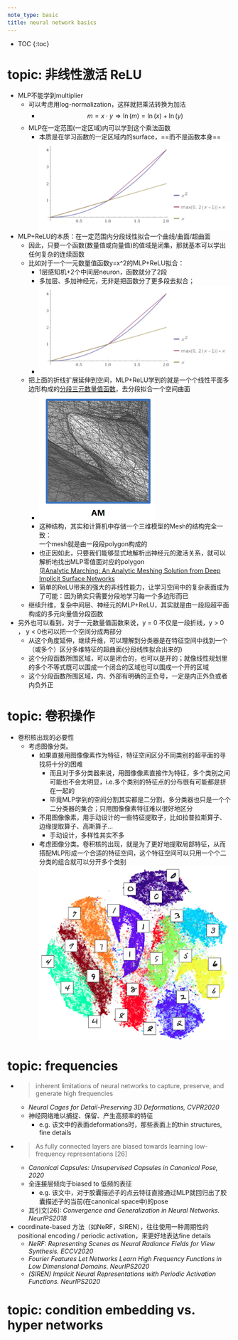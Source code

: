 ```yaml
---
note_type: basic
title: neural network basics
---
```


* TOC
{:toc}

# topic: 非线性激活 ReLU

 - MLP不能学到multiplier
    - 可以考虑用log-normalization，这样就把乘法转换为加法
       - $$ m=x \cdot y \Rightarrow \ln(m)=\ln(x)+\ln(y) $$
    - MLP在一定范围(一定区域)内可以学到这个乘法函数
       - 本质是在学习函数的一定区域内的surface，==而不是函数本身==<br>![image-20201209155947067](media/image-20201209155947067.png)
 -  MLP+ReLU的本质：在一定范围内分段线性拟合一个曲线/曲面/超曲面
     - 因此，只要一个函数(数量值或向量值)的值域是闭集，那就基本可以学出任何复杂的连续函数
     - 比如对于一个一元数量值函数y=x^2的MLP+ReLU拟合：
         - 1层感知机+2个中间层neuron，函数就分了2段 
         - 多加层、多加神经元，无非是把函数分了更多段去拟合；
         - ![image-20201209155947067](media/image-20201209155947067.png)
     - 把上面的折线扩展延伸到空间，MLP+ReLU学到的就是一个个线性平面多边形构成的<u>分段三元数量值函数</u>，去分段拟合一个空间曲面
         - ![image-20201209162429622](media/image-20201209162429622.png)
         - 这种结构，其实和计算机中存储一个三维模型的Mesh的结构完全一致：<br>一个mesh就是由一段段polygon构成的
         - 也正因如此，只要我们能够显式地解析出神经元的激活关系，就可以解析地找出MLP零值面对应的polygon <br>见[Analytic Marching: An Analytic Meshing Solution from
            Deep Implicit Surface Networks](http://proceedings.mlr.press/v119/lei20a/lei20a.pdf)
         - 简单的ReLU带来的强大的非线性能力，让学习空间中的复杂表面成为了可能：因为确实只需要分段地学习每一个多边形而已
     - 继续升维，复杂中间层、神经元的MLP+ReLU，其实就是由一段段超平面构成的多元向量值分段函数
 - 另外也可以看到，对于一元数量值函数来说，y = 0 不仅是一段折线，y > 0 ， y < 0也可以把一个空间分成两部分
   - 从这个角度延伸，继续升维，可以理解到分类器是在特征空间中找到一个（或多个）区分多维特征的超曲面(分段线性拟合出来的)
   - 这个分段函数所围区域，可以是闭合的，也可以是开的；就像线性规划里的多个不等式既可以围成一个闭合的区域也可以围成一个开的区域
   - 这个分段函数所围区域，内、外部有明确的正负号，一定是内正外负或者内负外正

# topic: 卷积操作

- 卷积核出现的必要性
  - 考虑图像分类。
    - 如果直接用图像像素作为特征，特征空间区分不同类别的超平面的寻找将十分的困难
      - 而且对于多分类器来说，用图像像素直接作为特征，多个类别之间可能也不会太明显，i.e.多个类别的特征点的分布很有可能都是挤在一起的
      - 毕竟MLP学到的空间分割其实都是二分割，多分类器也只是一个个二分类器的集合；只用图像像素特征难以很好地区分
    - 不用图像像素，用手动设计的一些特征提取子，比如拉普拉斯算子、边缘提取算子、高斯算子...
      - 手动设计，多样性其实不多
    - 考虑图像分类。卷积核的出现，就是为了更好地提取局部特征，从而搭配MLP形成一个合适的特征空间，这个特征空间可以只用一个个二分类的组合就可以分开多个类别<br>![MNIST tSNE plot](media/image-20201209163614662.png)

# topic: frequencies

 - >  inherent limitations of neural networks to capture, preserve, and generate high frequencies
    - *Neural Cages for Detail-Preserving 3D Deformations, CVPR2020*
    - 神经网络难以捕捉、保留、产生高频率的特征
      - e.g. 该文中的表面deformations时，那些表面上的thin structures, fine details
 - > As fully connected layers are biased towards learning low-frequency representations [26]
   - *Canonical Capsules: Unsupervised Capsules in Canonical Pose, 2020*
   - 全连接层倾向于biased to 低频的表征
     - e.g. 该文中，对于胶囊描述子的点云特征直接通过MLP就回归出了胶囊描述子的当前(在canonical space中)的pose
   - 其引文[26]: *Convergence and Generalization in Neural Networks. NeurIPS2018* 
- coordinate-based 方法（如NeRF，SIREN），往往使用一种周期性的positional encoding / periodic activation，来更好地表达fine details
  - *NeRF: Representing Scenes as Neural Radiance Fields for View Synthesis. ECCV2020*
  - *Fourier Features Let Networks Learn High Frequency Functions in Low Dimensional Domains. NeurIPS2020*
  - *(SIREN) Implicit Neural Representations*
    *with Periodic Activation Functions. NeurIPS2020*

# topic: condition embedding vs. hyper networks

